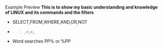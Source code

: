 Example Preview
**This is to show my basic understanding and knowledge of LINUX and its commands and the filters**

- SELECT,FROM,WHERE,AND,OR,NOT
- >,<,=,
- Word searches PP% or %PP

